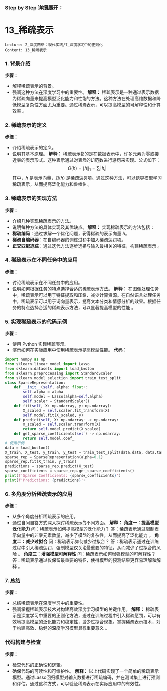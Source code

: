 ### Step by Step 详细展开：
# 13_稀疏表示
```
Lecture: 2_深度网络：现代实践/7_深度学习中的正则化
Content: 13_稀疏表示
```
### 1. 背景介绍
**步骤：**
- 解释稀疏表示的背景。
- 强调这种方法在深度学习中的重要性。
**解释：**
稀疏表示是一种通过表示数据为稀疏向量来提高模型泛化能力和性能的方法。这种方法在处理高维数据和降低模型复杂性方面尤为重要。通过稀疏表示，可以提高模型的可解释性和计算效率  。
### 2. 稀疏表示的定义
**步骤：**
- 介绍稀疏表示的定义。
- 说明其基本原理。
**解释：**
稀疏表示指的是在数据表示中，许多元素为零或接近零的表示形式。这种表示通过对表示的L1范数进行惩罚来实现。公式如下：
$$ \Omega(h) = \|h\|_1 = \sum_i |h_i| $$
其中，$h$ 是表示向量，$\Omega(h)$ 是稀疏惩罚项。通过这种方法，可以诱导模型学习稀疏表示，从而提高泛化能力和鲁棒性 。
### 3. 稀疏表示的实现方法
**步骤：**
- 介绍几种实现稀疏表示的方法。
- 说明每种方法的具体实现及其优缺点。
**解释：**
实现稀疏表示的方法包括：
- **稀疏编码**：通过求解一个优化问题，获得稀疏的表示向量 $h$。
- **稀疏自编码器**：在自编码器的训练过程中加入稀疏惩罚项。
- **正交匹配追踪**：通过迭代方法逐步选择与输入最相关的特征，构建稀疏表示  。
### 4. 稀疏表示在不同任务中的应用
**步骤：**
- 讨论稀疏表示在不同任务中的应用。
- 说明如何根据任务的特点选择合适的稀疏表示方法。
**解释：**
在图像处理任务中，稀疏表示可以用于特征提取和压缩，减少计算资源。在自然语言处理任务中，稀疏表示可以用于词向量表示，提高文本分类和情感分析的效果。根据任务的特点选择合适的稀疏表示方法，可以显著提高模型的性能 。
### 5. 实现稀疏表示的代码示例
**步骤：**
- 使用 Python 实现稀疏表示。
- 演示如何在实际应用中使用稀疏表示提高模型性能。
**代码：**
```python
import numpy as np
from sklearn.linear_model import Lasso
from sklearn.datasets import load_boston
from sklearn.preprocessing import StandardScaler
from sklearn.model_selection import train_test_split
class SparseRepresentation:
    def __init__(self, alpha: float):
        self.alpha = alpha
        self.model = Lasso(alpha=self.alpha)
        self.scaler = StandardScaler()
    def fit(self, X: np.ndarray, y: np.ndarray):
        X_scaled = self.scaler.fit_transform(X)
        self.model.fit(X_scaled, y)
    def predict(self, X: np.ndarray) -> np.ndarray:
        X_scaled = self.scaler.transform(X)
        return self.model.predict(X_scaled)
    def get_sparse_coefficients(self) -> np.ndarray:
        return self.model.coef_
# 使用示例
data = load_boston()
X_train, X_test, y_train, y_test = train_test_split(data.data, data.target, test_size=0.2, random_state=42)
sparse_rep = SparseRepresentation(alpha=0.1)
sparse_rep.fit(X_train, y_train)
predictions = sparse_rep.predict(X_test)
sparse_coefficients = sparse_rep.get_sparse_coefficients()
print(f'Sparse Coefficients: {sparse_coefficients}')
print(f'Predictions: {predictions}')
```
### 6. 多角度分析稀疏表示的应用
**步骤：**
- 从多个角度分析稀疏表示的应用。
- 通过自问自答方式深入探讨稀疏表示的不同方面。
**解释：**
**角度一：提高模型泛化能力**
问：稀疏表示如何提高模型的泛化能力？
答：稀疏表示通过限制表示向量中的非零元素数量，减少了模型的复杂性，从而提高了泛化能力 。
**角度二：减少过拟合**
问：稀疏表示如何减少过拟合？
答：稀疏表示通过在训练过程中引入稀疏惩罚，强制模型仅关注最重要的特征，从而减少了过拟合的风险  。
**角度三：增强模型可解释性**
问：稀疏表示如何增强模型的可解释性？
答：稀疏表示通过仅保留最重要的特征，使得模型的预测结果更容易理解和解释 。
### 7. 总结
**步骤：**
- 总结稀疏表示在深度学习中的重要性。
- 强调掌握稀疏表示技术对构建高效深度学习模型的关键作用。
**解释：**
稀疏表示是深度学习中重要的正则化方法，通过在训练过程中引入稀疏惩罚，可以有效地提高模型的泛化能力和稳定性，减少过拟合现象。掌握稀疏表示技术，对于构建高效、稳健的深度学习模型具有重要意义  。
### 代码构建与检查
**步骤：**
- 检查代码的正确性和逻辑。
- 确保代码的可读性和可维护性。
**解释：**
以上代码实现了一个简单的稀疏表示模型。通过Lasso回归模型对输入数据进行稀疏编码，并在测试集上进行预测和评估。通过这种方式，可以验证稀疏表示在实际应用中的有效性。